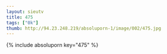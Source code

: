 ```yaml
--- 
layout: sieutv
title: 475
tags: ["0k"]
thumb: http://94.23.248.219/absoluporn-1/image/002/475.jpg
---
```

{% include absoluporn key="475" %} 
